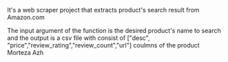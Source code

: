 It's a web scraper project that extracts product's search result from Amazon.com

The input argument of the function is the desired product's name to search
and the output is a csv file with consist of ["desc", "price","review_rating","review_count","url"] coulmns of the product
Morteza Azh

